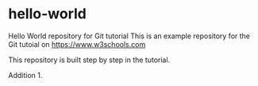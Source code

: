 # hello-world
Hello World repository for Git tutorial
This is an example repository for the Git tutoial on https://www.w3schools.com

This repository is built step by step in the tutorial.

Addition 1.
